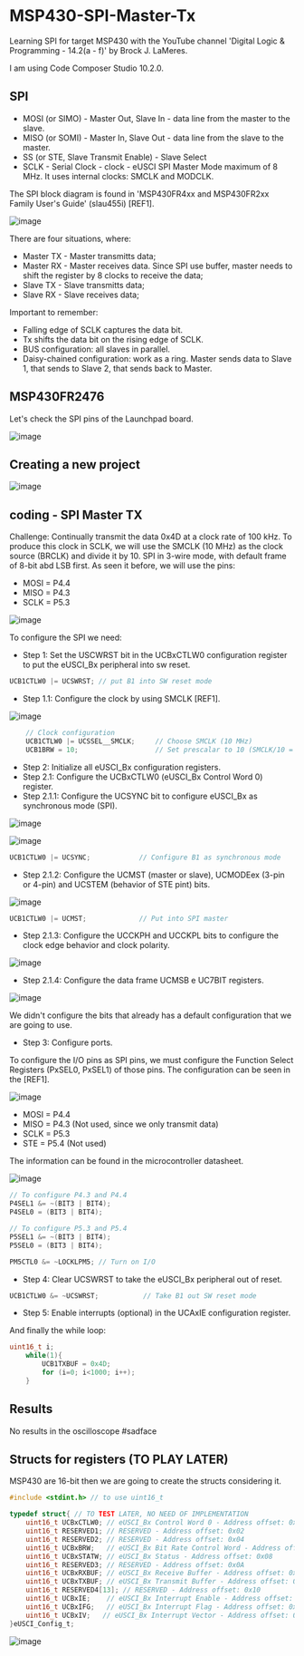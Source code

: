 # MSP430-SPI-Master-Tx
Learning SPI for target MSP430 with the YouTube channel  'Digital Logic &amp; Programming - 14.2(a - f)' by Brock J. LaMeres.

I am using Code Composer Studio 10.2.0.

## SPI

* MOSI (or SIMO) - Master Out, Slave In - data line from the master to the slave.
* MISO (or SOMI) - Master In, Slave Out - data line from the slave to the master.
* SS (or STE, Slave Transmit Enable) - Slave Select
* SCLK - Serial Clock - clock - eUSCI SPI Master Mode maximum of 8 MHz. It uses internal clocks: SMCLK and MODCLK.

The SPI block diagram is found in 'MSP430FR4xx and MSP430FR2xx Family User's Guide' (slau455i) [REF1].

![image](https://user-images.githubusercontent.com/58916022/212563959-39e13930-dee6-4165-9465-6038dda4e0ea.png)

There are four situations, where:

* Master TX - Master transmitts data;
* Master RX - Master receives data. Since SPI use buffer, master needs to shift the register by 8 clocks to receive the data;
* Slave TX - Slave transmitts data;
* Slave RX - Slave receives data;

Important to remember:

* Falling edge of SCLK captures the data bit.
* Tx shifts the data bit on the rising edge of SCLK.
* BUS configuration: all slaves in parallel.
* Daisy-chained configuration: work as a ring. Master sends data to Slave 1, that sends to Slave 2, that sends back to Master.

## MSP430FR2476

Let's check the SPI pins of the Launchpad board.

![image](https://user-images.githubusercontent.com/58916022/212563539-1eef87f8-1b1e-461e-bda8-be4a2712fd30.png)

## Creating a new project

![image](https://user-images.githubusercontent.com/58916022/212566736-45a3b3f5-4952-4187-906c-0be3d7aa8dbb.png)

## coding - SPI Master TX

Challenge: Continually transmit the data 0x4D at a clock rate of 100 kHz. To produce this clock in SCLK, we will use the SMCLK (10 MHz) as the clock source (BRCLK) and divide it by 10. SPI in 3-wire mode, with default frame of 8-bit abd LSB first. As seen it before, we will use the pins:

* MOSI = P4.4
* MISO = P4.3
* SCLK = P5.3

![image](https://user-images.githubusercontent.com/58916022/212565912-9ceea0d2-7615-4fec-b3fc-0397bc2c70d7.png)

To configure the SPI we need:

* Step 1: Set the USCWRST bit in the UCBxCTLW0 configuration register to put the eUSCI_Bx peripheral into sw reset.
```c
UCB1CTLW0 |= UCSWRST; // put B1 into SW reset mode
```
* Step 1.1: Configure the clock by using SMCLK [REF1].

![image](https://user-images.githubusercontent.com/58916022/212566177-4d5a0064-f14c-4b21-91b0-19e2c8997b06.png)
```c
	// Clock configuration
	UCB1CTLW0 |= UCSSEL__SMCLK;     // Choose SMCLK (10 MHz)
	UCB1BRW = 10;                   // Set prescalar to 10 (SMCLK/10 = 100 kHz) 
```
* Step 2: Initialize all eUSCI_Bx configuration registers.
* Step 2.1: Configure the UCBxCTLW0 (eUSCI_Bx Control Word 0) register.
* Step 2.1.1: Configure the UCSYNC bit to configure eUSCI_Bx as synchronous mode (SPI).

![image](https://user-images.githubusercontent.com/58916022/212566365-87a67986-c701-49df-9497-d6271249b4af.png)

![image](https://user-images.githubusercontent.com/58916022/212566514-1a968f9f-c283-428e-8254-e9a4266548d6.png)

```c
UCB1CTLW0 |= UCSYNC;            // Configure B1 as synchronous mode
```

* Step 2.1.2: Configure the UCMST (master or slave), UCMODEex (3-pin or 4-pin) and UCSTEM (behavior of STE pint) bits.

![image](https://user-images.githubusercontent.com/58916022/212567730-b6a1baec-9134-42bb-a000-cca49f53fa0e.png)
```c
UCB1CTLW0 |= UCMST;             // Put into SPI master
```

* Step 2.1.3: Configure the UCCKPH and UCCKPL bits to configure the clock edge behavior and clock polarity.

![image](https://user-images.githubusercontent.com/58916022/212567567-99f3ed07-ecbd-4336-8111-35a7921fdbe6.png)

* Step 2.1.4: Configure the data frame UCMSB e UC7BIT registers.

![image](https://user-images.githubusercontent.com/58916022/212567813-186d9a86-a69e-421f-b9ae-dddc7845e28a.png)

We didn't configure the bits that already has a default configuration that we are going to use.

* Step 3: Configure ports.

To configure the I/O pins as SPI pins, we must configure the Function Select Registers (PxSEL0, PxSEL1) of those pins. The configuration can be seen in the [REF1].

![image](https://user-images.githubusercontent.com/58916022/212563760-9263ad5e-b236-4827-af48-e3d2f16d44d0.png)

* MOSI = P4.4
* MISO = P4.3 (Not used, since we only transmit data)
* SCLK = P5.3
* STE  = P5.4 (Not used)

The information can be found in the microcontroller datasheet.

![image](https://user-images.githubusercontent.com/58916022/212568578-fe863d7a-b2c4-470a-a19f-da65b5e4e852.png)
```c
// To configure P4.3 and P4.4
P4SEL1 &= ~(BIT3 | BIT4);
P4SEL0 = (BIT3 | BIT4);

// To configure P5.3 and P5.4
P5SEL1 &= ~(BIT3 | BIT4);
P5SEL0 = (BIT3 | BIT4);

PM5CTL0 &= ~LOCKLPM5; // Turn on I/O
```
* Step 4: Clear UCSWRST to take the eUSCI_Bx peripheral out of reset.
```c
UCB1CTLW0 &= ~UCSWRST;           // Take B1 out SW reset mode
```
* Step 5: Enable interrupts (optional) in the UCAxIE configuration register.

And finally the while loop:

```c
uint16_t i;
	while(1){
	    UCB1TXBUF = 0x4D;
	    for (i=0; i<1000; i++);
	}
```

## Results

No results in the oscilloscope #sadface

## Structs for registers (TO PLAY LATER)

MSP430 are 16-bit then we are going to create the structs considering it.

```c
#include <stdint.h> // to use uint16_t

typedef struct{ // TO TEST LATER, NO NEED OF IMPLEMENTATION
    uint16_t UCBxCTLW0; // eUSCI_Bx Control Word 0 - Address offset: 0x00
    uint16_t RESERVED1; // RESERVED - Address offset: 0x02
    uint16_t RESERVED2; // RESERVED - Address offset: 0x04
    uint16_t UCBxBRW;   // eUSCI_Bx Bit Rate Control Word - Address offset: 0x06
    uint16_t UCBxSTATW; // eUSCI_Bx Status - Address offset: 0x08
    uint16_t RESERVED3; // RESERVED - Address offset: 0x0A
    uint16_t UCBxRXBUF; // eUSCI_Bx Receive Buffer - Address offset: 0x0C
    uint16_t UCBxTXBUF; // eUSCI_Bx Transmit Buffer - Address offset: 0x0E
    uint16_t RESERVED4[13]; // RESERVED - Address offset: 0x10
    uint16_t UCBxIE;    // eUSCI_Bx Interrupt Enable - Address offset: 0x2A
    uint16_t UCBxIFG;   // eUSCI_Bx Interrupt Flag - Address offset: 0x2C
    uint16_t UCBxIV;   // eUSCI_Bx Interrupt Vector - Address offset: 0x2E
}eUSCI_Config_t; 
```
![image](https://user-images.githubusercontent.com/58916022/212566618-af79f01c-3ee9-4f31-a21f-cca8258bb1dc.png)



